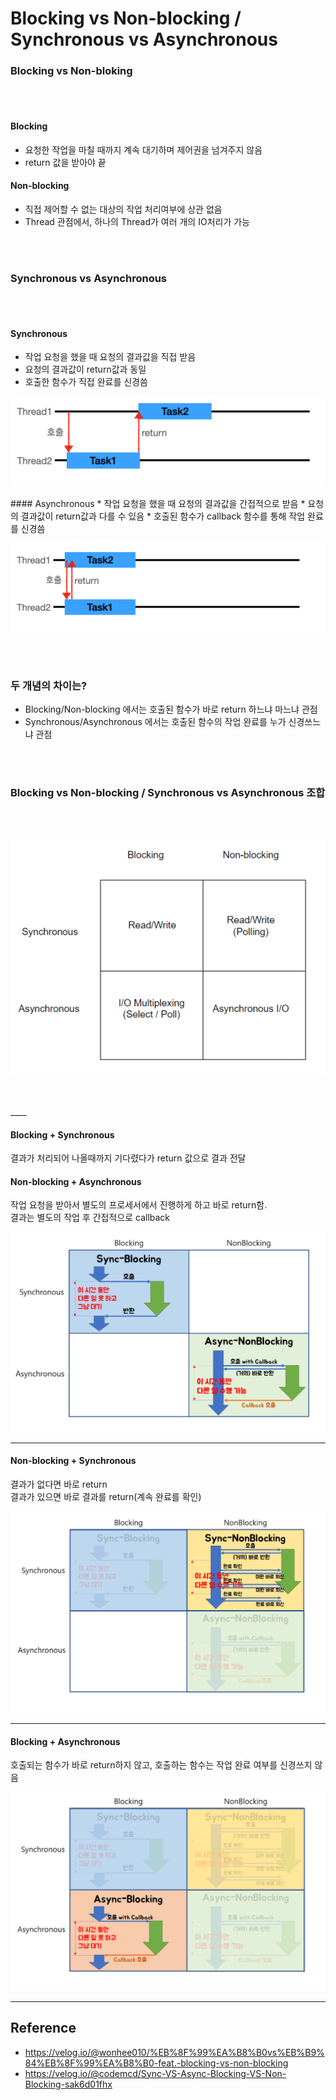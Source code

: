 # Blocking vs Non-blocking / Synchronous vs Asynchronous

### Blocking vs Non-bloking
<br/>
<br/>

#### Blocking
* 요청한 작업을 마칠 때까지 계속 대기하며 제어권을 넘겨주지 않음
* return 값을 받아야 끝

#### Non-blocking
* 직접 제어할 수 없는 대상의 작업 처리여부에 상관 없음
* Thread 관점에서, 하나의 Thread가 여러 개의 IO처리가 가능

<br/>
<br/>

### Synchronous vs Asynchronous
<br/>
<br/>

#### Synchronous
* 작업 요청을 했을 때 요청의 결과값을 직접 받음
* 요청의 결과값이 return값과 동일
* 호출한 함수가 직접 완료를 신경씀
<p align="center"><img src=images/동기.png><p>
#### Asynchronous
* 작업 요청을 했을 때 요청의 결과값을 간접적으로 받음
* 요청의 결과값이 return값과 다를 수 있음
* 호출된 함수가 callback 함수를 통해 작업 완료를 신경씀
<p align="center"><img src=images/비동기.png><p>
<br/>
<br/>

### 두 개념의 차이는?
* Blocking/Non-blocking 에서는 호출된 함수가 바로 return 하느냐 마느냐 관점
* Synchronous/Asynchronous 에서는 호출된 함수의 작업 완료를 누가 신경쓰느냐 관점
<br/>
<br/>

### Blocking vs Non-blocking / Synchronous vs Asynchronous 조합
<br/>
<br/>
<p align="center"><img src=images/조합.png><p>
<br/>
<br/>
____

#### **Blocking + Synchronous**
결과가 처리되어 나올때까지 기다렸다가 return 값으로 결과 전달
#### **Non-blocking + Asynchronous**
작업 요청을 받아서 별도의 프로세서에서 진행하게 하고 바로 return함. <br/>
결과는 별도의 작업 후 간접적으로 callback

<p align="center"><img src=images/조합1.png><p>

____ 

#### **Non-blocking + Synchronous**
결과가 없다면 바로 return  
결과가 있으면 바로 결과를 return(계속 완료를 확인)

<p align="center"><img src=images/조합2.png><p>

___

#### **Blocking + Asynchronous**
호출되는 함수가 바로 return하지 않고, 호출하는 함수는 작업 완료 여부를 신경쓰지 않음  

<p align="center"><img src=images/조합3.png><p>






___
## Reference

* https://velog.io/@wonhee010/%EB%8F%99%EA%B8%B0vs%EB%B9%84%EB%8F%99%EA%B8%B0-feat.-blocking-vs-non-blocking
* https://velog.io/@codemcd/Sync-VS-Async-Blocking-VS-Non-Blocking-sak6d01fhx
